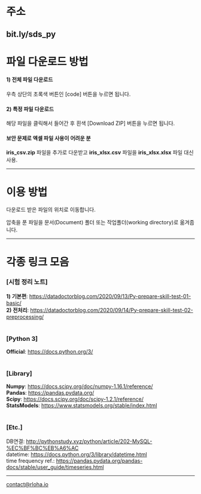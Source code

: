 # 주소

## bit.ly/sds_py

# 파일 다운로드 방법

#### 1) 전체 파일 다운로드 
우측 상단의 초록색 버튼인 [code] 버튼을 누르면 됩니다.

#### 2) 특정 파일 다운로드
해당 파일을 클릭해서 들어간 후 흰색 [Download ZIP] 버튼을 누르면 됩니다.

#### 보안 문제로 엑셀 파일 사용이 어려운 분
**iris_csv.zip** 파일을 추가로 다운받고 **iris_xlsx.csv** 파일을 **iris_xlsx.xlsx** 파일 대신 사용.

---------
# 이용 방법

다운로드 받은 파일의 위치로 이동합니다.

압축을 푼 파일을 문서(Document) 폴더 또는 작업폴더(working directory)로 옮겨줍니다.

---------
# 각종 링크 모음
### [시험 정리 노트]
<b>1) 기본편</b>: https://datadoctorblog.com/2020/09/13/Py-prepare-skill-test-01-basic/ <br>
<b>2) 전처리</b>: https://datadoctorblog.com/2020/09/14/Py-prepare-skill-test-02-preprocessing/ <br>
<br>

### [Python 3]
<b>Official</b>: https://docs.python.org/3/ <br>
<br>
### [Library]
<b>Numpy</b>: https://docs.scipy.org/doc/numpy-1.16.1/reference/ <br> 
<b>Pandas</b>: https://pandas.pydata.org/ <br>
<b>Scipy</b>: https://docs.scipy.org/doc/scipy-1.2.1/reference/ <br>
<b>StatsModels</b>: https://www.statsmodels.org/stable/index.html <br>
<br>
### [Etc.]
DB연결: http://pythonstudy.xyz/python/article/202-MySQL-%EC%BF%BC%EB%A6%AC <br>
datetime: https://docs.python.org/3/library/datetime.html <br>
time frequency ref.: https://pandas.pydata.org/pandas-docs/stable/user_guide/timeseries.html <br>

<hr>

contact@rloha.io
